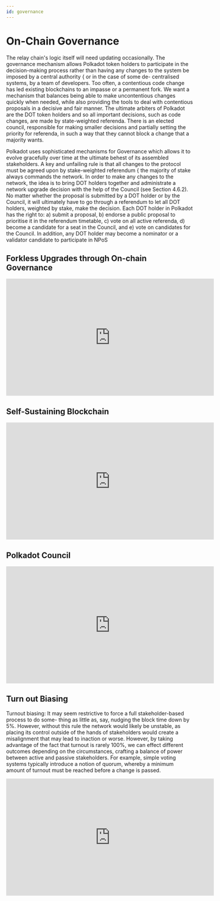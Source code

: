 ```yaml
---
id: governance
---
```


# On-Chain Governance

The relay chain's logic itself will need updating occasionally. The governance mechanism allows
Polkadot token holders to participate in the decision-making process rather than having any changes
to the system be imposed by a central authority { or in the case of some de- centralised systems, by
a team of developers. Too often, a contentious code change has led existing blockchains to an
impasse or a permanent fork. We want a mechanism that balances being able to make uncontentious
changes quickly when needed, while also providing the tools to deal with contentious proposals in a
decisive and fair manner. The ultimate arbiters of Polkadot are the DOT token holders and so all
important decisions, such as code changes, are made by state-weighted referenda. There is an elected
council, responsible for making smaller decisions and partially setting the priority for referenda,
in such a way that they cannot block a change that a majority wants.

Polkadot uses sophisticated mechanisms for Governance which allows it to evolve gracefully over time
at the ultimate behest of its assembled stakeholders. A key and unfailing rule is that all changes
to the protocol must be agreed upon by stake-weighted referendum { the majority of stake always
commands the network. In order to make any changes to the network, the idea is to bring DOT holders
together and administrate a network upgrade decision with the help of the Council (see Section
4.6.2). No matter whether the proposal is submitted by a DOT holder or by the Council, it will
ultimately have to go through a referendum to let all DOT holders, weighted by stake, make the
decision. Each DOT holder in Polkadot has the right to: a) submit a proposal, b) endorse a public
proposal to prioritise it in the referendum timetable, c) vote on all active referenda, d) become a
candidate for a seat in the Council, and e) vote on candidates for the Council. In addition, any DOT
holder may become a nominator or a validator candidate to participate in NPoS

## Forkless Upgrades through On-chain Governance

<iframe width="560" height="315" src="https://www.youtube.com/embed/3pAyvkgGLsU" title="YouTube video player" frameborder="0" allow="accelerometer; autoplay; clipboard-write; encrypted-media; gyroscope; picture-in-picture" allowfullscreen></iframe>

## Self-Sustaining Blockchain

<iframe width="560" height="315" src="https://www.youtube.com/embed/o--e-6J7C6o" title="YouTube video player" frameborder="0" allow="accelerometer; autoplay; clipboard-write; encrypted-media; gyroscope; picture-in-picture" allowfullscreen></iframe>

## Polkadot Council

<iframe width="560" height="315" src="https://www.youtube.com/embed/qpv0Bm_KyFY" title="YouTube video player" frameborder="0" allow="accelerometer; autoplay; clipboard-write; encrypted-media; gyroscope; picture-in-picture" allowfullscreen></iframe>

## Turn out Biasing

Turnout biasing: It may seem restrictive to force a full stakeholder-based process to do some- thing
as little as, say, nudging the block time down by 5%. However, without this rule the network would
likely be unstable, as placing its control outside of the hands of stakeholders would create a
misalignment that may lead to inaction or worse. However, by taking advantage of the fact that
turnout is rarely 100%, we can effect different outcomes depending on the circumstances, crafting a
balance of power between active and passive stakeholders. For example, simple voting systems
typically introduce a notion of quorum, whereby a minimum amount of turnout must be reached before a
change is passed.

<iframe width="560" height="315" src="https://www.youtube.com/embed/8CwYtcS5v18" title="YouTube video player" frameborder="0" allow="accelerometer; autoplay; clipboard-write; encrypted-media; gyroscope; picture-in-picture" allowfullscreen></iframe>

